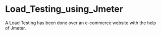 # Load_Testing_using_Jmeter
A Load Testing has been done over an e-commerce website with the help of Jmeter.
